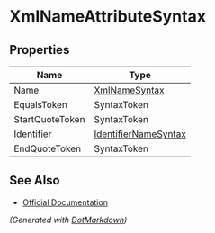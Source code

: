 # XmlNameAttributeSyntax

## Properties

| Name            | Type                                            |
| --------------- | ----------------------------------------------- |
| Name            | [XmlNameSyntax](XmlNameSyntax.md)               |
| EqualsToken     | SyntaxToken                                     |
| StartQuoteToken | SyntaxToken                                     |
| Identifier      | [IdentifierNameSyntax](IdentifierNameSyntax.md) |
| EndQuoteToken   | SyntaxToken                                     |

## See Also

* [Official Documentation](https://docs.microsoft.com/en-us/dotnet/api/microsoft.codeanalysis.csharp.syntax.xmlnameattributesyntax)


*\(Generated with [DotMarkdown](http://github.com/JosefPihrt/DotMarkdown)\)*